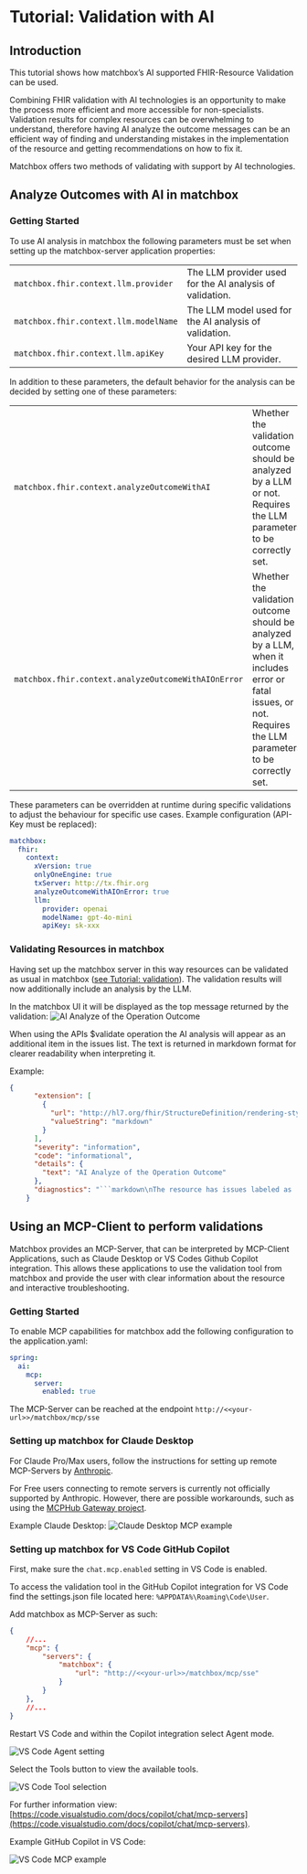 # Tutorial: Validation with AI

## Introduction
This tutorial shows how matchbox’s AI supported FHIR-Resource Validation can be used.

Combining FHIR validation with AI technologies is an opportunity to make the process more efficient and more accessible for non-specialists. Validation results for complex resources can be overwhelming to understand, therefore having AI analyze the outcome messages can be an efficient way of finding and understanding mistakes in the implementation of the resource and getting recommendations on how to fix it. 

Matchbox offers two methods of validating with support by AI technologies. 

## Analyze Outcomes with AI in matchbox

### Getting Started

To use AI analysis in matchbox the following parameters must be set when setting up the matchbox-server application properties: 

|   |   |
|---|---|
|`matchbox.fhir.context.llm.provider`| The LLM provider used for the AI analysis of validation. |
| `matchbox.fhir.context.llm.modelName` | The LLM model used for the AI analysis of validation. |
| `matchbox.fhir.context.llm.apiKey` | Your API key for the desired LLM provider. |

In addition to these parameters, the default behavior for the analysis can be decided by setting one of these parameters:

|   |   |
|---|---|
|`matchbox.fhir.context.analyzeOutcomeWithAI`| Whether the validation outcome should be analyzed by a LLM or not. Requires the LLM parameters to be correctly set. |
| `matchbox.fhir.context.analyzeOutcomeWithAIOnError` | Whether the validation outcome should be analyzed by a LLM, when it includes error or fatal issues, or not. Requires the LLM parameters to be correctly set. |

These parameters can be overridden at runtime during specific validations to adjust the behaviour for specific use cases.
Example configuration (API-Key must be replaced):

```yaml
matchbox:
  fhir:
    context:
      xVersion: true
      onlyOneEngine: true
      txServer: http://tx.fhir.org
      analyzeOutcomeWithAIOnError: true
      llm:
        provider: openai
        modelName: gpt-4o-mini
        apiKey: sk-xxx

```

### Validating Resources in matchbox

Having set up the matchbox server in this way resources can be validated as usual in matchbox ([see Tutorial: validation](validation-tutorial.md)). The validation results will now additionally include an analysis by the LLM.

In the matchbox UI it will be displayed as the top message returned by the validation:
![AI Analyze of the Operation Outcome](assets/ai_analyze.png)

When using the APIs $validate operation the AI analysis will appear as an additional item in the issues list. The text is returned in markdown format for clearer readability when interpreting it. 

Example:
```json
{
      "extension": [
        {
          "url": "http://hl7.org/fhir/StructureDefinition/rendering-style",
          "valueString": "markdown"
        }
      ],
      "severity": "information",
      "code": "informational",
      "details": {
        "text": "AI Analyze of the Operation Outcome"
      },
      "diagnostics": "```markdown\nThe resource has issues labeled as 'error':\n\n1. **Issue**: The property name must be a JSON Array, not an Object (at Patient).\n   - **Severity**: error\n   - **Expression**: Patient.name\n\n### Guidance:\nThe `name` property of the Patient resource should be represented as an array of objects, even if there is only one name entry. \n\n### Example Fix:\nChange your resource to the following format:\n\n```json\n{\n\t\"resourceType\": \"Patient\",\n\t\"name\": [\n\t\t{\n\t\t\t\"family\": \"Test\"\n\t\t}\n\t]\n}\n```\n\nThis will ensure the `name` field adheres to the FHIR specification.\n```"
    }
```

## Using an MCP-Client to perform validations

Matchbox provides an MCP-Server, that can be interpreted by MCP-Client Applications, such as Claude Desktop or VS Codes Github Copilot integration. This allows these applications to use the validation tool from matchbox and provide the user with clear information about the resource and interactive troubleshooting.

### Getting Started

To enable MCP capabilities for matchbox add the following configuration to the application.yaml:

```yaml
spring:
  ai:
    mcp:
      server:
        enabled: true
```

The MCP-Server can be reached at the endpoint `http://<<your-url>>/matchbox/mcp/sse`

### Setting up matchbox for Claude Desktop

For Claude Pro/Max users, follow the instructions for setting up remote MCP-Servers by [Anthropic](https://support.anthropic.com/en/articles/11175166-about-custom-integrations-using-remote-mcp).

For Free users connecting to remote servers is currently not officially supported by Anthropic. However, there are possible workarounds, such as using the [MCPHub Gateway project](https://github.com/lightconetech/mcp-gateway).

Example Claude Desktop:
![Claude Desktop MCP example](assets/claude_desktop_mcp_example.png)

### Setting up matchbox for VS Code GitHub Copilot

First, make sure the `chat.mcp.enabled` setting in VS Code is enabled.

To access the validation tool in the GitHub Copilot integration for VS Code find the settings.json file located here: `%APPDATA%\Roaming\Code\User`.

Add matchbox as MCP-Server as such:

```json
{
    //...
    "mcp": {
        "servers": {
            "matchbox": {
                "url": "http://<<your-url>>/matchbox/mcp/sse"
            }
        }
    },
    //...
}

```

Restart VS Code and within the Copilot integration select Agent mode.

![VS Code Agent setting](assets/vs_code_agent_setting.png)
 
Select the Tools button to view the available tools.
 
![VS Code Tool selection](assets/vs_code_tool_selection.png)

For further information view: [https://code.visualstudio.com/docs/copilot/chat/mcp-servers](https://code.visualstudio.com/docs/copilot/chat/mcp-servers).

Example GitHub Copilot in VS Code:

![VS Code MCP example](assets/vs_code_mcp_example.png)